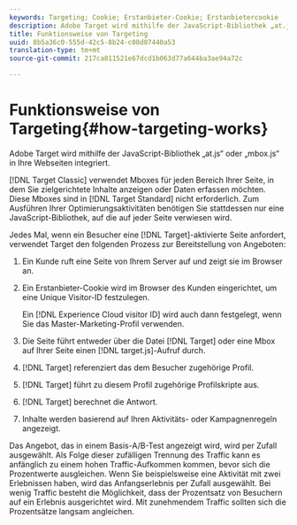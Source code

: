 ```yaml
---
keywords: Targeting; Cookie; Erstanbieter-Cookie; Erstanbietercookie
description: Adobe Target wird mithilfe der JavaScript-Bibliothek „at.js“ oder „mbox.js“ in Ihre Webseiten integriert.
title: Funktionsweise von Targeting
uuid: 8b5a36c0-555d-42c5-8b24-c08d07440a53
translation-type: tm+mt
source-git-commit: 217ca811521e67dcd1b063d77a644ba3ae94a72c

---
```



# Funktionsweise von Targeting{#how-targeting-works}

Adobe Target wird mithilfe der JavaScript-Bibliothek „at.js“ oder „mbox.js“ in Ihre Webseiten integriert.

[!DNL Target Classic] verwendet Mboxes für jeden Bereich Ihrer Seite, in dem Sie zielgerichtete Inhalte anzeigen oder Daten erfassen möchten. Diese Mboxes sind in [!DNL Target Standard] nicht erforderlich. Zum Ausführen Ihrer Optimierungsaktivitäten benötigen Sie stattdessen nur eine JavaScript-Bibliothek, auf die auf jeder Seite verwiesen wird.

Jedes Mal, wenn ein Besucher eine [!DNL Target]-aktivierte Seite anfordert, verwendet Target den folgenden Prozess zur Bereitstellung von Angeboten:

1. Ein Kunde ruft eine Seite von Ihrem Server auf und zeigt sie im Browser an.
1. Ein Erstanbieter-Cookie wird im Browser des Kunden eingerichtet, um eine Unique Visitor-ID festzulegen.

   Ein [!DNL Experience Cloud visitor ID] wird auch dann festgelegt, wenn Sie das Master-Marketing-Profil verwenden.

1. Die Seite führt entweder über die Datei [!DNL Target] oder eine Mbox auf Ihrer Seite einen [!DNL target.js]-Aufruf durch.
1. [!DNL Target] referenziert das dem Besucher zugehörige Profil.
1. [!DNL Target] führt zu diesem Profil zugehörige Profilskripte aus.
1. [!DNL Target] berechnet die Antwort.
1. Inhalte werden basierend auf Ihren Aktivitäts- oder Kampagnenregeln angezeigt.

Das Angebot, das in einem Basis-A/B-Test angezeigt wird, wird per Zufall ausgewählt. Als Folge dieser zufälligen Trennung des Traffic kann es anfänglich zu einem hohen Traffic-Aufkommen kommen, bevor sich die Prozentwerte ausgleichen. Wenn Sie beispielsweise eine Aktivität mit zwei Erlebnissen haben, wird das Anfangserlebnis per Zufall ausgewählt. Bei wenig Traffic besteht die Möglichkeit, dass der Prozentsatz von Besuchern auf ein Erlebnis ausgerichtet wird. Mit zunehmendem Traffic sollten sich die Prozentsätze langsam angleichen.
